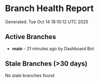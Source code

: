# Branch Health Report
Generated: Tue Oct 14 18:10:12 UTC 2025

## Active Branches
- **main** - 21 minutes ago by Dashboard Bot

## Stale Branches (>30 days)
No stale branches found
